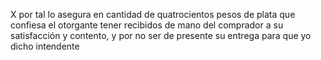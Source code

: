 X por tal lo asegura en cantidad de quatrocientos pesos de plata que confiesa el otorgante tener recibidos de mano del comprador a su satisfacción y contento, y por no ser de presente su entrega para que yo dicho intendente